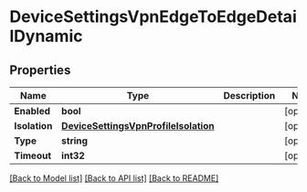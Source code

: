 # DeviceSettingsVpnEdgeToEdgeDetailDynamic

## Properties

Name | Type | Description | Notes
------------ | ------------- | ------------- | -------------
**Enabled** | **bool** |  | [optional] 
**Isolation** | [**DeviceSettingsVpnProfileIsolation**](device_settings_vpn_profile_isolation.md) |  | [optional] 
**Type** | **string** |  | [optional] 
**Timeout** | **int32** |  | [optional] 

[[Back to Model list]](../README.md#documentation-for-models) [[Back to API list]](../README.md#documentation-for-api-endpoints) [[Back to README]](../README.md)


